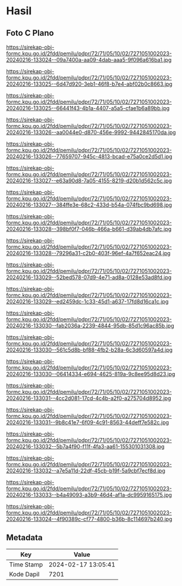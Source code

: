 # Hasil

## Foto C Plano

https://sirekap-obj-formc.kpu.go.id/2fdd/pemilu/pdpr/72/71/05/10/02/7271051002023-20240216-133024--09a7400a-aa09-4dab-aaa5-9f096a616ba1.jpg

https://sirekap-obj-formc.kpu.go.id/2fdd/pemilu/pdpr/72/71/05/10/02/7271051002023-20240216-133025--6d47d920-3eb1-46f8-b7e4-abf02b0c8663.jpg

https://sirekap-obj-formc.kpu.go.id/2fdd/pemilu/pdpr/72/71/05/10/02/7271051002023-20240216-133025--66441f43-4b1a-4407-a5a5-cfae1b6a89bb.jpg

https://sirekap-obj-formc.kpu.go.id/2fdd/pemilu/pdpr/72/71/05/10/02/7271051002023-20240216-133026--aa0044e0-d870-456e-9992-9442845170da.jpg

https://sirekap-obj-formc.kpu.go.id/2fdd/pemilu/pdpr/72/71/05/10/02/7271051002023-20240216-133026--77659707-945c-4813-bcad-e75a0ce2d5d1.jpg

https://sirekap-obj-formc.kpu.go.id/2fdd/pemilu/pdpr/72/71/05/10/02/7271051002023-20240216-133027--e63a90d8-7a05-4155-8219-d20b1d562c5c.jpg

https://sirekap-obj-formc.kpu.go.id/2fdd/pemilu/pdpr/72/71/05/10/02/7271051002023-20240216-133027--384ffe3e-68c2-433d-b54a-074fbc9bd698.jpg

https://sirekap-obj-formc.kpu.go.id/2fdd/pemilu/pdpr/72/71/05/10/02/7271051002023-20240216-133028--398bf0f7-046b-466a-b661-d39ab4db7afc.jpg

https://sirekap-obj-formc.kpu.go.id/2fdd/pemilu/pdpr/72/71/05/10/02/7271051002023-20240216-133028--79296a31-c2b0-403f-96ef-4a7f652eac24.jpg

https://sirekap-obj-formc.kpu.go.id/2fdd/pemilu/pdpr/72/71/05/10/02/7271051002023-20240216-133029--52bed578-07d9-4e71-ad8a-0128e53ad8fd.jpg

https://sirekap-obj-formc.kpu.go.id/2fdd/pemilu/pdpr/72/71/05/10/02/7271051002023-20240216-133029--ed2459dc-1c33-45d1-a637-17fd8d16ca1c.jpg

https://sirekap-obj-formc.kpu.go.id/2fdd/pemilu/pdpr/72/71/05/10/02/7271051002023-20240216-133030--fab2036a-2239-4844-95db-85d1c96ac85b.jpg

https://sirekap-obj-formc.kpu.go.id/2fdd/pemilu/pdpr/72/71/05/10/02/7271051002023-20240216-133030--561c5d8b-bf88-4fb2-b28a-6c3d60597a4d.jpg

https://sirekap-obj-formc.kpu.go.id/2fdd/pemilu/pdpr/72/71/05/10/02/7271051002023-20240216-133030--06414334-e694-4625-819a-9c8ee95d8d23.jpg

https://sirekap-obj-formc.kpu.go.id/2fdd/pemilu/pdpr/72/71/05/10/02/7271051002023-20240216-133031--4cc2d081-17cd-4c4b-a2f0-a275704d8952.jpg

https://sirekap-obj-formc.kpu.go.id/2fdd/pemilu/pdpr/72/71/05/10/02/7271051002023-20240216-133031--9b8c41e7-6f09-4c91-8563-44deff7e582c.jpg

https://sirekap-obj-formc.kpu.go.id/2fdd/pemilu/pdpr/72/71/05/10/02/7271051002023-20240216-133032--5b7a4f90-f11f-4fa3-aa61-155301031308.jpg

https://sirekap-obj-formc.kpu.go.id/2fdd/pemilu/pdpr/72/71/05/10/02/7271051002023-20240216-133032--a7e5a11d-22df-45cb-b19f-5a9cbf7ecf8d.jpg

https://sirekap-obj-formc.kpu.go.id/2fdd/pemilu/pdpr/72/71/05/10/02/7271051002023-20240216-133033--b4a49093-a3b9-46d4-af1a-dc9959165175.jpg

https://sirekap-obj-formc.kpu.go.id/2fdd/pemilu/pdpr/72/71/05/10/02/7271051002023-20240216-133024--4f90389c-cf77-4800-b36b-8c114697b240.jpg


## Metadata

| Key        | Value               |
| ---------- | ------------------- |
| Time Stamp | 2024-02-17 13:05:41 |
| Kode Dapil | 7201                |



